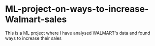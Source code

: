 # ML-project-on-ways-to-increase-Walmart-sales
This is a ML project where I have analysed WALMART's data and found ways to increase their sales
